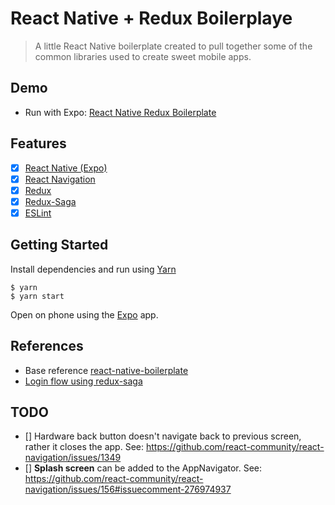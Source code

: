 # React Native + Redux Boilerplaye

> A little React Native boilerplate created to pull together some of the common libraries used to create sweet mobile apps. 

## Demo

- Run with Expo: [React Native Redux Boilerplate](https://expo.io/@bkdev/react-native-boilerplate)

## Features

- [x] [React Native (Expo)](https://docs.expo.io/versions/v21.0.0/index.html)
- [x] [React Navigation](https://reactnavigation.org/)
- [x] [Redux](https://redux.js.org)
- [x] [Redux-Saga](https://redux-saga.js.org/)
- [x] [ESLint](https://github.com/eslint/eslint)

## Getting Started

Install dependencies and run using [Yarn](https://yarnpkg.com/en/)
```
$ yarn
$ yarn start
```
Open on phone using the [Expo](https://expo.io/) app.

## References

 - Base reference [react-native-boilerplate](https://github.com/ipeedy/react-native-boilerplate)
 - [Login flow using redux-saga](https://github.com/mxstbr/login-flow)

## TODO

 - [] Hardware back button doesn't navigate back to previous screen, rather it closes the app. See:  https://github.com/react-community/react-navigation/issues/1349
 - [] __Splash screen__ can be added to the AppNavigator. See: https://github.com/react-community/react-navigation/issues/156#issuecomment-276974937
